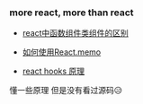 ### more react, more than react

- [react中函数组件类组件的区别](https://overreacted.io/how-are-function-components-different-from-classes/)

- [如何使用React.memo](https://www.robinwieruch.de/react-memo)

- [react hooks 原理](https://github.com/brickspert/blog/issues/26)



懂一些原理 但是没有看过源码😥